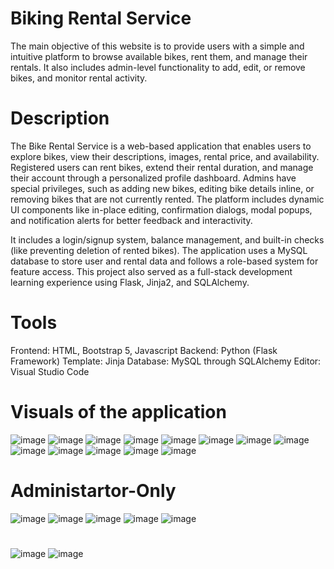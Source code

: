 # Biking Rental Service
The main objective of this website is to provide users with a simple and intuitive platform to browse available bikes, rent them, and manage their rentals. It also includes admin-level functionality to add, edit, or remove bikes, and monitor rental activity.
# Description
The Bike Rental Service is a web-based application that enables users to explore bikes, view their descriptions, images, rental price, and availability. Registered users can rent bikes, extend their rental duration, and manage their account through a personalized profile dashboard. Admins have special privileges, such as adding new bikes, editing bike details inline, or removing bikes that are not currently rented. The platform includes dynamic UI components like in-place editing, confirmation dialogs, modal popups, and notification alerts for better feedback and interactivity.

It includes a login/signup system, balance management, and built-in checks (like preventing deletion of rented bikes). The application uses a MySQL database to store user and rental data and follows a role-based system for feature access. This project also served as a full-stack development learning experience using Flask, Jinja2, and SQLAlchemy.

# Tools
Frontend: HTML, Bootstrap 5, Javascript
Backend: Python (Flask Framework)
Template: Jinja
Database: MySQL through SQLAlchemy
Editor: Visual Studio Code

# Visuals of the application
![image](https://github.com/user-attachments/assets/6dc3f17f-2dbe-484f-9858-f9bf3fb8edbe)
![image](https://github.com/user-attachments/assets/af59b920-4d91-45de-9a9f-fce92836c210)
![image](https://github.com/user-attachments/assets/95e26492-628d-4973-a4a0-cf3432d4a2ae)
![image](https://github.com/user-attachments/assets/027db9b1-3f53-4030-ab14-2f060e72a854)
![image](https://github.com/user-attachments/assets/9bbfac74-672c-4b36-b757-3a7ae4609867)
![image](https://github.com/user-attachments/assets/865d6746-948b-49f6-871e-2ba289b97b82)
![image](https://github.com/user-attachments/assets/e64e85a3-84df-4ad8-b52f-450cf5091573)
![image](https://github.com/user-attachments/assets/40bd2d51-5a7c-4446-9058-08e488f082c5)
![image](https://github.com/user-attachments/assets/22eac51f-ee13-4e19-a2a9-27dbe1a182bd)
![image](https://github.com/user-attachments/assets/224500e2-289e-4329-b8f8-9bd513ef490c)
![image](https://github.com/user-attachments/assets/757b6517-c3f0-46d3-b8a1-b5b5868d9fd6)
![image](https://github.com/user-attachments/assets/2b50159b-4574-4fe7-a4cf-d69814d62cd8)
![image](https://github.com/user-attachments/assets/3a542a5e-9e80-46a9-a4d9-14a77d0c5381)
# Administartor-Only
![image](https://github.com/user-attachments/assets/54fef17d-fa49-4fa2-a57f-e9e876f0dda5)
![image](https://github.com/user-attachments/assets/ffe52951-a5c7-4f43-86ac-bbcf5a147a53)
![image](https://github.com/user-attachments/assets/0d6473ad-d8b9-41da-bb46-e91a823af71e)
![image](https://github.com/user-attachments/assets/2e60ebcb-bf10-41d4-b37a-c0ca459c3f92)
![image](https://github.com/user-attachments/assets/ac8cb5c6-c98b-4fba-bcce-2981ac339331)
#
![image](https://github.com/user-attachments/assets/935b59fb-0cf7-4167-a64c-5261f20e516b)
![image](https://github.com/user-attachments/assets/ff5290c7-a72b-4269-84a4-fc4e077539a2)


